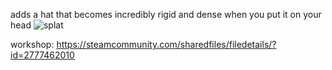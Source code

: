 adds a hat that becomes incredibly rigid and dense when you put it on your head
![splat](https://github.com/user-attachments/assets/c57f8523-97a8-40d1-ac72-829d7f5129cb)

workshop: https://steamcommunity.com/sharedfiles/filedetails/?id=2777462010
